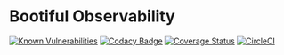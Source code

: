 # Bootiful Observability


[![Known Vulnerabilities](https://snyk.io/test/github/christophe-f/bootiful-observability/badge.svg)](https://snyk.io/test/github/christophe-f/bootiful-observability)  [![Codacy Badge](https://api.codacy.com/project/badge/Grade/fe1e3a906c0243349a35d86034ad6177)](https://www.codacy.com/app/christophe-fOrganization/bootiful-observability?utm_source=github.com&amp;utm_medium=referral&amp;utm_content=christophe-f/bootiful-observability&amp;utm_campaign=Badge_Grade) [![Coverage Status](https://coveralls.io/repos/github/christophe-f/bootiful-observability/badge.svg?branch=good-badges)](https://coveralls.io/github/christophe-f/bootiful-observability?branch=good-badges) [![CircleCI](https://circleci.com/gh/christophe-f/bootiful-observability.svg?style=svg)](https://circleci.com/gh/christophe-f/bootiful-observability)

